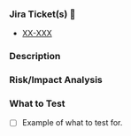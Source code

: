 ### Jira Ticket(s) 🎫

<include a link to the jira ticket>

- [XX-XXX](https://xxxxx.atlassian.net/browse/xx-)

### Description

<replace this with a brief description of the changes>

### Risk/Impact Analysis

<replace this with your assessment of the overall risk and impact of the changes to production>

### What to Test

- [ ] Example of what to test for.